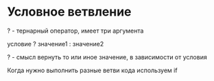 # Условное ветвление

? - тернарный оператор, имеет три аргумента

условие ? значение1 : значение2

? - смысл вернуть то или иное значение, в зависимости от условия

Когда нужно выполнить разные ветви кода используем if